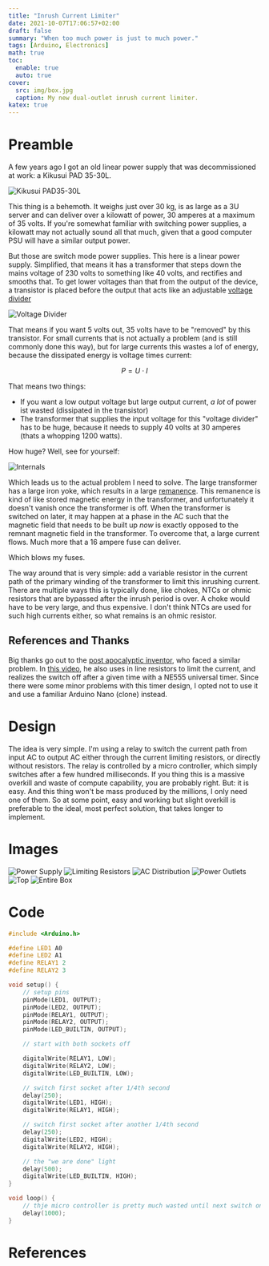 ```yaml
---
title: "Inrush Current Limiter"
date: 2021-10-07T17:06:57+02:00
draft: false
summary: "When too much power is just to much power."
tags: [Arduino, Electronics]
math: true
toc:
  enable: true
  auto: true
cover:
  src: img/box.jpg
  caption: My new dual-outlet inrush current limiter.
katex: true
---
```


# Preamble

A few years ago I got an old linear power supply that was decommissioned at work: a Kikusui PAD 35-30L.

![Kikusui PAD35-30L](external/pad35-30L.jpg)

This thing is a behemoth. It weighs just over 30 kg, is as large as a 3U server and can deliver over a kilowatt of power, 30 amperes at a maximum of 35 volts. If you're somewhat familiar with switching power supplies, a kilowatt may not actually sound all that much, given that a good computer PSU will have a similar output power.

But those are switch mode power supplies. This here is a linear power supply. Simplified, that means it has a transformer that steps down the mains voltage of 230 volts to something like 40 volts, and rectifies and smooths that. To get lower voltages than that from the output of the device, a transistor is placed before the output that acts like an adjustable [voltage divider](https://en.wikipedia.org/wiki/Voltage_divider)

![Voltage Divider](external/divider.svg)

That means if you want 5 volts out, 35 volts have to be "removed" by this transistor. For small currents that is not actually a problem (and is still commonly done this way), but for large currents this wastes a lof of energy, because the dissipated energy is voltage times current:

$$
P = U \cdot I
$$

That means two things:

- If you want a low output voltage but large output current, _a lot_ of power ist wasted (dissipated in the transistor)
- The transformer that supplies the input voltage for this "voltage divider" has to be huge, because it needs to supply 40 volts at 30 amperes (thats a whopping 1200 watts).

How huge? Well, see for yourself:

![Internals](external/internal.jpg)

Which leads us to the actual problem I need to solve. The large transformer has a large iron yoke, which results in a large [remanence](https://en.wikipedia.org/wiki/Remanence). This remanence is kind of like stored magnetic energy in the transformer, and unfortunately it doesn't vanish once the transformer is off. When the transformer is switched on later, it may happen at a phase in the AC such that the magnetic field that needs to be built up _now_ is exactly opposed to the remnant magnetic field in the transformer. To overcome that, a large current flows. Much more that a 16 ampere fuse can deliver.

Which blows my fuses.

The way around that is very simple: add a variable resistor in the current path of the primary winding of the transformer to limit this inrushing current. There are multiple ways this is typically done, like chokes, NTCs or ohmic resistors that are bypassed after the inrush period is over. A choke would have to be very large, and thus expensive. I don't think NTCs are used for such high currents either, so what remains is an ohmic resistor.

## References and Thanks

Big thanks go out to the [post apocalyptic inventor](https://www.youtube.com/@ThePostApocalypticInventor), who faced a similar problem. In [this video](https://youtu.be/S8zTjm61v5Y?feature=shared&t=1392), he also uses in line resistors to limit the current, and realizes the switch off after a given time with a NE555 universal timer. Since there were some minor problems with this timer design, I opted not to use it and use a familiar Arduino Nano (clone) instead.

# Design

The idea is very simple. I'm using a relay to switch the current path from input AC to output AC either through the current limiting resistors, or directly without resistors. The relay is controlled by a micro controller, which simply switches after a few hundred milliseconds. If you thing this is a massive overkill and waste of compute capability, you are probably right. But: it is easy. And this thing won't be mass produced by the millions, I only need one of them. So at some point, easy and working but slight overkill is preferable to the ideal, most perfect solution, that takes longer to implement.

# Images

![Power Supply](img/PSU-controller.jpg)
![Limiting Resistors](img/load-resistors.jpg)
![AC Distribution](img/AC-distribution.jpg)
![Power Outlets](img/sockets.jpg)
![Top](img/top-view.jpg)
![Entire Box](img/box.jpg)

# Code

```cpp
#include <Arduino.h>

#define LED1 A0
#define LED2 A1
#define RELAY1 2
#define RELAY2 3

void setup() {
    // setup pins
    pinMode(LED1, OUTPUT);
    pinMode(LED2, OUTPUT);
    pinMode(RELAY1, OUTPUT);
    pinMode(RELAY2, OUTPUT);
    pinMode(LED_BUILTIN, OUTPUT);

    // start with both sockets off

    digitalWrite(RELAY1, LOW);
    digitalWrite(RELAY2, LOW);
    digitalWrite(LED_BUILTIN, LOW);

    // switch first socket after 1/4th second
    delay(250);
    digitalWrite(LED1, HIGH);
    digitalWrite(RELAY1, HIGH);

    // switch first socket after another 1/4th second
    delay(250);
    digitalWrite(LED2, HIGH);
    digitalWrite(RELAY2, HIGH);

    // the "we are done" light
    delay(500);
    digitalWrite(LED_BUILTIN, HIGH);
}

void loop() {
    // thje micro controller is pretty much wasted until next switch on
    delay(1000);
}
```

# References

